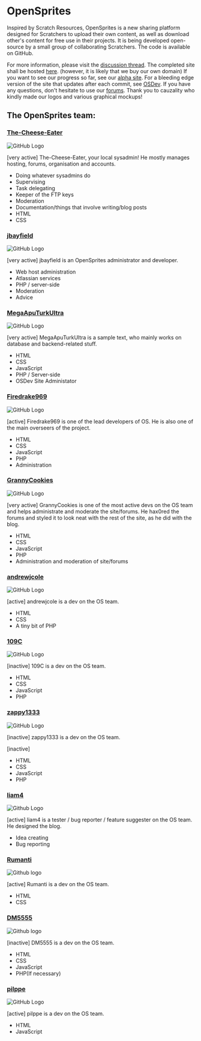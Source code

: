 # OpenSprites #
Inspired by Scratch Resources, OpenSprites is a new sharing platform designed for Scratchers to upload their own content, as well as download other's content for free use in their projects. It is being developed open-source by a small group of collaborating Scratchers. The code is available on GitHub.

For more information, please visit the [discussion thread](http://scratch.mit.edu/discuss/topic/85320/). The completed site shall be hosted [here](http://opensprites.gwiddle.co.uk/). (however, it is likely that we buy our own domain) If you want to see our progress so far, see our [alpha site](http://opensprites.gwiddle.co.uk/). For a bleeding edge version of the site that updates after each commit, see [OSDev](http://osdev.aputurk.tk/index.php). If you have any questions, don't hesitate to use our [forums](http://opensprites.gwiddle.co.uk/forums/). Thank you to cauzality who kindly made our logos and various graphical mockups!

## The OpenSprites team: ##

### [The-Cheese-Eater](http://opensprites.gwiddle.co.uk/users/1/) ###
![GitHub Logo](https://avatars0.githubusercontent.com/u/9347154?s=100)

[very active]
The-Cheese-Eater, your local sysadmin! He mostly manages hosting, forums, organisation and accounts.

 - Doing whatever sysadmins do
 - Supervising
 - Task delegating
 - Keeper of the FTP keys
 - Moderation
 - Documentation/things that involve writing/blog posts
 - HTML
 - CSS

### [jbayfield](https://github.com/jbayfield) ###
![GitHub Logo](https://avatars0.githubusercontent.com/u/10786277?s=100)

[very active]
jbayfield is an OpenSprites administrator and developer.

 - Web host administration
 - Atlassian services
 - PHP / server-side
 - Moderation
 - Advice

### [MegaApuTurkUltra](http://opensprites.gwiddle.co.uk/users/6/) ###
![GitHub Logo](https://avatars0.githubusercontent.com/u/8547938?s=100)

[very active]
MegaApuTurkUltra is a sample text, who mainly works on database and backend-related stuff.

 - HTML
 - CSS
 - JavaScript
 - PHP / Server-side
 - OSDev Site Administator

### [Firedrake969](https://github.com/Firedrake969) ###
![GitHub Logo](https://avatars3.githubusercontent.com/u/8008245?s=100)

[active]
Firedrake969 is one of the lead developers of OS. He is also one of the main overseers of the project.

 - HTML
 - CSS
 - JavaScript
 - PHP
 - Administration

### [GrannyCookies](http://opensprites.gwiddle.co.uk/users/4/) ###
![GitHub Logo](https://avatars0.githubusercontent.com/u/9429556?s=100)

[very active]
GrannyCookies is one of the most active devs on the OS team and helps administrate and moderate the site/forums.
He hax0red the forums and styled it to look neat with the rest of the site, as he did with the blog.

 - HTML
 - CSS
 - JavaScript
 - PHP
 - Administration and moderation of site/forums

### [andrewjcole](http://opensprites.gwiddle.co.uk/users/5/) ###
![GitHub Logo](https://avatars1.githubusercontent.com/u/10202163?s=100)

[active]
andrewjcole is a dev on the OS team. 

 - HTML
 - CSS
 - A tiny bit of PHP

### [109C](https://github.com/109C) ###
![GitHub Logo](https://avatars1.githubusercontent.com/u/9680886?s=100)

[inactive]
109C is a dev on the OS team.

 - HTML
 - CSS
 - JavaScript
 - PHP

### [zappy1333](https://github.com/zappy1333) ###
![GitHub Logo](https://avatars2.githubusercontent.com/u/10379486?s=100)

[inactive]
zappy1333 is a dev on the OS team.

[inactive]
 - HTML
 - CSS
 - JavaScript
 - PHP

### [liam4](https://github.com/liam4) ###
![Github Logo](https://avatars3.githubusercontent.com/u/9948030?s=100)

[active]
liam4 is a tester / bug reporter / feature suggester on the OS team. He designed the blog.

 - Idea creating
 - Bug reporting

### [Rumanti](http://opensprites.gwiddle.co.uk/users/14/) ###
![Github logo](https://avatars1.githubusercontent.com/u/10893362?s=100)

[active]
Rumanti is a dev on the OS team.

 - HTML
 - CSS

### [DM5555](https://github.com/DM5555) ###
![Github logo](https://avatars2.githubusercontent.com/u/9368136?s=100)

[inactive]
DM5555 is a dev on the OS team.

 - HTML
 - CSS
 - JavaScript
 - PHP(If necessary)

### [pilppe](http://opensprites.gwiddle.co.uk/users/8/) ###
![GitHub Logo](https://avatars2.githubusercontent.com/u/8099538?s=100)

[active]
pilppe is a dev on the OS team.

 - HTML
 - JavaScript
